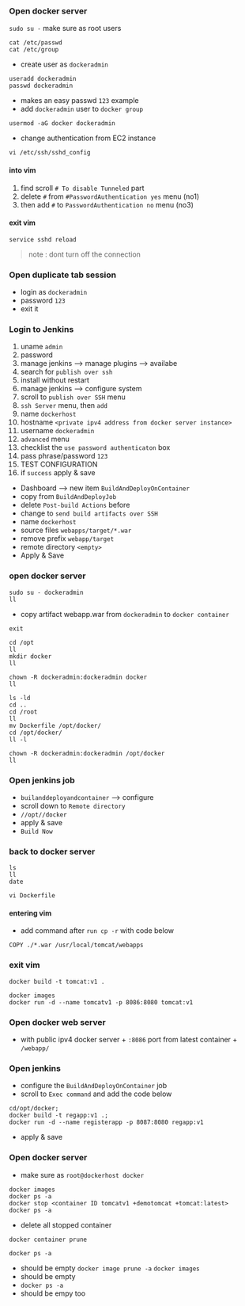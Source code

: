 ### Open docker server
`sudo su -` make sure as root users
```
cat /etc/passwd
cat /etc/group
```
- create user as `dockeradmin`
```
useradd dockeradmin
passwd dockeradmin
```
- makes an easy passwd `123` example
- add `dockeradmin` user to `docker group`
```
usermod -aG docker dockeradmin
```
- change authentication from EC2 instance
```
vi /etc/ssh/sshd_config
```
#### into vim
1. find scroll `# To disable Tunneled` part
2. delete `#` from `#PasswordAuthentication yes` menu (no1)
3. then add `#` to `PasswordAuthentication no` menu (no3)
#### exit vim
```
service sshd reload
```
> note : dont turn off the connection
### Open duplicate tab session 
- login as `dockeradmin`
- password `123`
- exit it

### Login to Jenkins
1. uname `admin` 
2. password
3. manage jenkins --> manage plugins --> availabe
4. search for `publish over ssh`
5. install without restart
7. manage jenkins --> configure system
8. scroll to `publish over SSH` menu
9. `ssh Server` menu, then `add`
10. name `dockerhost`
11. hostname `<private ipv4 address from docker server instance>`
12. username `dockeradmin`
13. `advanced` menu
14. checklist the `use password authenticaton` box
15. pass phrase/password `123`
16. TEST CONFIGURATION
17. if `success` apply & save
 
- Dashboard --> new item `BuildAndDeployOnContainer`
- copy from `BuildAndDeployJob`
- delete `Post-build Actions` before
- change to `send build artifacts over SSH`
- name `dockerhost`
- source files `webapps/target/*.war`
- remove prefix `webapp/target`
- remote directory `<empty>`
- Apply & Save

### open docker server
```
sudo su - dockeradmin
ll
```
- copy artifact webapp.war from `dockeradmin` to `docker container`
```
exit
```
```
cd /opt
ll
mkdir docker
ll
```
```
chown -R dockeradmin:dockeradmin docker
ll
```
```
ls -ld
cd ..
cd /root
ll
mv Dockerfile /opt/docker/
cd /opt/docker/
ll -l
```
```
chown -R dockeradmin:dockeradmin /opt/docker
ll
```
### Open jenkins job
- `builanddeployandcontainer` --> configure
- scroll down to `Remote directory`
- `//opt//docker`
- apply & save
- `Build Now`

### back to docker server
```
ls
ll
date
```
```
vi Dockerfile
```
#### entering vim
- add command after `run cp -r` with code below
```
COPY ./*.war /usr/local/tomcat/webapps
```
### exit vim
```
docker build -t tomcat:v1 .
```
```
docker images
docker run -d --name tomcatv1 -p 8086:8080 tomcat:v1
```

### Open docker web server 
- with public ipv4 docker server + `:8086` port from latest container + `/webapp/`

### Open jenkins
- configure the `BuildAndDeployOnContainer` job
- scroll to `Exec command` and add the code below
```
cd/opt/docker;
docker build -t regapp:v1 .;
docker run -d --name registerapp -p 8087:8080 regapp:v1
```
- apply & save

### Open docker server
- make sure as `root@dockerhost docker`
```
docker images
docker ps -a
docker stop <container ID tomcatv1 +demotomcat +tomcat:latest>
docker ps -a
```
- delete all stopped container
``` 
docker container prune
```
`docker ps -a`
- should be empty
`docker image prune -a`
`docker images`
- should be empty
- `docker ps -a`
- should be empy too
